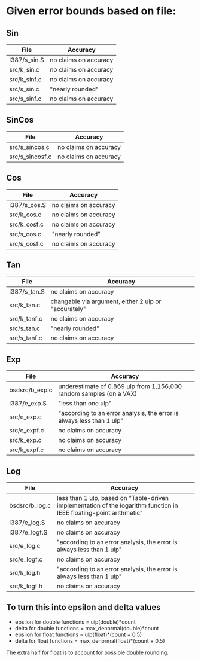
# Given error bounds based on file:

## Sin
 File         | Accuracy
--------------|----------------------
 i387/s_sin.S | no claims on accuracy
 src/k_sin.c  | no claims on accuracy
 src/k_sinf.c | no claims on accuracy
 src/s_sin.c  | "nearly rounded"
 src/s_sinf.c | no claims on accuracy


## SinCos
 File            | Accuracy
-----------------|----------------------
 src/s_sincos.c  | no claims on accuracy
 src/s_sincosf.c | no claims on accuracy


## Cos
 File         | Accuracy
--------------|----------------------
 i387/s_cos.S | no claims on accuracy
 src/k_cos.c  | no claims on accuracy
 src/k_cosf.c | no claims on accuracy
 src/s_cos.c  | "nearly rounded"
 src/s_cosf.c | no claims on accuracy


## Tan
 File         | Accuracy
--------------|----------------------
 i387/s_tan.S | no claims on accuracy
 src/k_tan.c  | changable via argument, either 2 ulp or "accurately"
 src/k_tanf.c | no claims on accuracy
 src/s_tan.c  | "nearly rounded"
 src/s_tanf.c | no claims on accuracy


## Exp
 File           | Accuracy
----------------|----------------------
 bsdsrc/b_exp.c | underestimate of 0.869 ulp from 1,156,000 random samples (on a VAX)
 i387/e_exp.S   | "less than one ulp"
 src/e_exp.c    | "according to an error analysis, the error is always less than 1 ulp"
 src/e_expf.c   | no claims on accuracy
 src/k_exp.c    | no claims on accuracy
 src/k_expf.c   | no claims on accuracy

## Log
 File           | Accuracy
----------------|---------------------
 bsdsrc/b_log.c | less than 1 ulp, based on "Table-driven implementation of the logarithm function in IEEE floating-point arithmetic"
 i387/e_log.S   | no claims on accuracy
 i387/e_logf.S  | no claims on accuracy
 src/e_log.c    | "according to an error analysis, the error is always less than 1 ulp"
 src/e_logf.c   | no claims on accuracy
 src/k_log.h    | "according to an error analysis, the error is always less than 1 ulp"
 src/k_logf.h   | no claims on accuracy


## To turn this into epsilon and delta values

* epsilon for double functions = ulp(double)*count
* delta for double functions = max_denormal(double)*count
* epsilon for float functions = ulp(float)*(count + 0.5)
* delta for float functions = max_denormal(float)*(count + 0.5)

The extra half for float is to account for possible double rounding.
